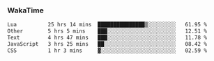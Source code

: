 ### WakaTime

<!--START_SECTION:waka-->

```txt
Lua          25 hrs 14 mins  ███████████████▒░░░░░░░░░   61.95 %
Other        5 hrs 5 mins    ███░░░░░░░░░░░░░░░░░░░░░░   12.51 %
Text         4 hrs 47 mins   ███░░░░░░░░░░░░░░░░░░░░░░   11.78 %
JavaScript   3 hrs 25 mins   ██░░░░░░░░░░░░░░░░░░░░░░░   08.42 %
CSS          1 hr 3 mins     ▓░░░░░░░░░░░░░░░░░░░░░░░░   02.59 %
```

<!--END_SECTION:waka-->
